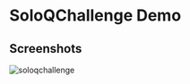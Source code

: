 # SoloQChallenge Demo

## Screenshots
![soloqchallenge](https://github.com/ahmedrangel/soloqchallenge/assets/50090595/c1ce2171-c648-4601-862b-ab0eccb1e34c)
